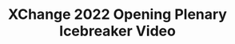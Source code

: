 ---
title: XChange 2022 Opening Plenary Icebreaker Video
redirect_to: https://drive.google.com/file/d/1qHJ2hSdiiWcZ55nA2LisxpLp6XCuE_PY/view?usp=sharing
redirect_from: 
  - /XC22xOpeningPlenaryIBVideo
  - /xc22xopeningplenaryibvideo
---
